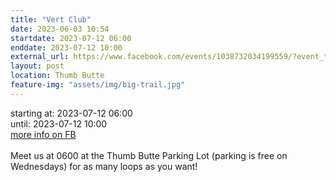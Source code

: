 ```yaml
---
title: "Vert Club"
date: 2023-06-03 10:54
startdate: 2023-07-12 06:00
enddate: 2023-07-12 10:00
external_url: https://www.facebook.com/events/1038732034199559/?event_time_id=1038732054199557
layout: post
location: Thumb Butte
feature-img: "assets/img/big-trail.jpg"
---
```


starting at: 2023-07-12 06:00<br>until: 2023-07-12 10:00<br><a href="https://www.facebook.com/events/1038732034199559/?event_time_id=1038732054199557">more info on FB</a><br><br>Meet us at 0600 at the Thumb Butte Parking Lot (parking is free on Wednesdays) for as many loops as you want! <br>
  <br>
  
